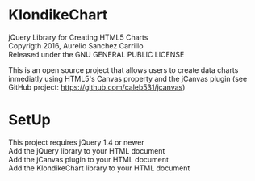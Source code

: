 # KlondikeChart
jQuery Library for Creating HTML5 Charts
<br>
Copyrigth 2016, Aurelio Sanchez Carrillo
<br>
Released under the GNU GENERAL PUBLIC LICENSE

This is an open source project that allows users to create data charts inmediatly using HTML5's Canvas property and the jCanvas plugin (see GitHub project: https://github.com/caleb531/jcanvas)

# SetUp
This project requires jQuery 1.4 or newer
<br>
Add the jQuery library to your HTML document
<br>
Add the jCanvas plugin to your HTML document
<br>
Add the KlondikeChart library to your HTML document


